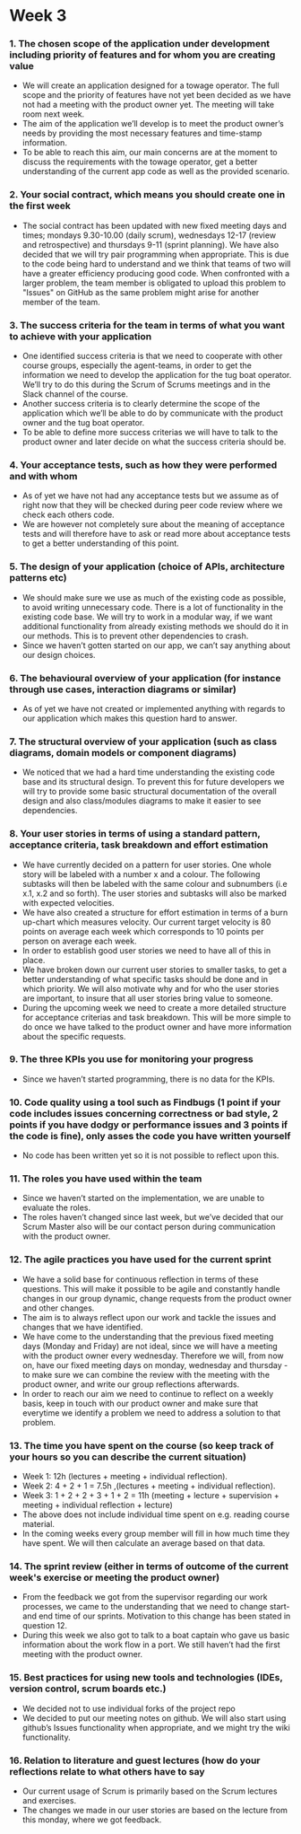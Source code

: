 # Week 3

### 1. The chosen scope of the application under development including priority of features and for whom you are creating value
- We will create an application designed for a towage operator. The full scope and the priority of features have not yet been decided as we have not had a meeting with the product owner yet. The meeting will take room next week. 
- The aim of the application we’ll develop is to meet the product owner’s needs by providing the most necessary features and time-stamp information. 
- To be able to reach this aim, our main concerns are at the moment to discuss the requirements with the towage operator, get a better understanding of the current app code as well as the provided scenario. 

### 2. Your social contract, which means you should create one in the first week 
- The social contract has been updated with new fixed meeting days and times; mondays 9.30-10.00 (daily scrum), wednesdays 12-17 (review and retrospective) and thursdays 9-11 (sprint planning). We have also decided that we will try pair programming when appropriate. This is due to the code being hard to understand and we think that teams of two will have a greater efficiency producing good code. When confronted with a larger problem, the team member is obligated to upload this problem to "Issues" on GitHub as the same problem might arise for another member of the team.

### 3. The success criteria for the team in terms of what you want to achieve with your application
- One identified success criteria is that we need to cooperate with other course groups, especially the agent-teams, in order to get the information we need to develop the application for the tug boat operator. We’ll try to do this during the Scrum of Scrums meetings and in the Slack channel of the course. 
- Another success criteria is to clearly determine the scope of the application which we’ll be able to do by communicate with the product owner and the tug boat operator. 
- To be able to define more success criterias we will have to talk to the product owner and later decide on what the success criteria should be.

### 4. Your acceptance tests, such as how they were performed and with whom
- As of yet we have not had any acceptance tests but we assume as of right now that they will be checked during peer code review where we check each others code.
- We are however not completely sure about the meaning of acceptance tests and will therefore have to ask or read more about acceptance tests to get a better understanding of this point.

### 5. The design of your application (choice of APIs, architecture patterns etc)
- We should make sure we use as much of the existing code as possible, to avoid writing unnecessary code. There is a lot of functionality in the existing code base. We will try to work in a modular way, if we want additional functionality from already existing methods we should do it in our methods. This is to prevent other dependencies to crash.
- Since we haven’t gotten started on our app, we can’t say anything about our design choices.

### 6. The behavioural overview of your application (for instance through use cases, interaction diagrams or similar)
- As of yet we have not created or implemented anything with regards to our application which makes this question hard to answer.

### 7. The structural overview of your application (such as class diagrams, domain models or component diagrams)
- We noticed that we had a hard time understanding the existing code base and its structural design. To prevent this for future developers we will try to provide some basic structural documentation of the overall design and also class/modules diagrams to make it easier to see dependencies.

### 8. Your user stories in terms of using a standard pattern, acceptance criteria, task breakdown and effort estimation
- We have currently decided on a pattern for user stories. One whole story will be labeled with a number x and a colour. The following subtasks will then be labeled with the same colour and subnumbers (i.e x.1, x.2 and so forth). The user stories and subtasks will also be marked with expected velocities.
- We have also created a structure for effort estimation in terms of a burn up-chart which measures velocity. Our current target velocity is 80 points on average each week which corresponds to 10 points per person on average each week.
- In order to establish good user stories we need to have all of this in place.
- We have broken down our current user stories to smaller tasks, to get a better understanding of what specific tasks should be done and in which priority. We will also motivate why and for who the user stories are important, to insure that all user stories bring value to someone.  
- During the upcoming week we need to create a more detailed structure for acceptance criterias and task breakdown. This will be more simple to do once we have talked to the product owner and have more information about the specific requests. 

### 9. The three KPIs you use for monitoring your progress
-   Since we haven’t started programming, there is no data for the KPIs.

### 10. Code quality using a tool such as Findbugs (1 point if your code includes issues concerning correctness or bad style, 2 points if you have dodgy or performance issues and 3 points if the code is fine), only asses the code you have written yourself
- No code has been written yet so it is not possible to reflect upon this.

### 11. The roles you have used within the team
- Since we haven’t started on the implementation, we are unable to evaluate the roles. 
- The roles haven’t changed since last week, but we’ve decided that our Scrum Master also will be our contact person during communication with the product owner. 

### 12. The agile practices you have used for the current sprint
- We have a solid base for continuous reflection in terms of these questions. This will make it possible to be agile and constantly handle changes in our group dynamic, change requests from the product owner and other changes. 
- The aim is to always reflect upon our work and tackle the issues and changes that we have identified. 
- We have come to the understanding that the previous fixed meeting days (Monday and Friday) are not ideal, since we will have a meeting with the product owner every wednesday. Therefore we will, from now on, have our fixed meeting days on monday, wednesday and thursday - to make sure we can combine the review with the meeting with the product owner, and write our group reflections afterwards.
- In order to reach our aim we need to continue to reflect on a weekly basis, keep in touch with our product owner and make sure that everytime we identify a problem we need to address a solution to that problem. 

### 13. The time you have spent on the course (so keep track of your hours so you can describe the current situation)
- Week 1: 12h (lectures + meeting + individual reflection).
- Week 2: 4 + 2 + 1 = 7.5h ,(lectures + meeting + individual reflection).
- Week 3: 1 + 2 + 2 + 3 + 1 + 2 = 11h (meeting + lecture + supervision + meeting + individual reflection + lecture)
- The above does not include individual time spent on e.g. reading course material.
- In the coming weeks every group member will fill in how much time they have spent. We will then calculate an average based on that data.


### 14. The sprint review (either in terms of outcome of the current week's exercise or meeting the product owner)
- From the feedback we got from the supervisor regarding our work processes, we came to the understanding that we need to change start- and end time of our sprints. Motivation to this change has been stated in question 12.
- During this week we also got to talk to a boat captain who gave us basic information about the work flow in a port. We still haven’t had the first meeting with the product owner.

### 15. Best practices for using new tools and technologies (IDEs, version control, scrum boards etc.)
- We decided not to use individual forks of the project repo
- We decided to put our meeting notes on github. We will also start using github’s Issues functionality when appropriate, and we might try the wiki functionality.

### 16. Relation to literature and guest lectures (how do your reflections relate to what others have to say
- Our current usage of Scrum is primarily based on the Scrum lectures and exercises. 
- The changes we made in our user stories are based on the lecture from this monday, where we got feedback.
